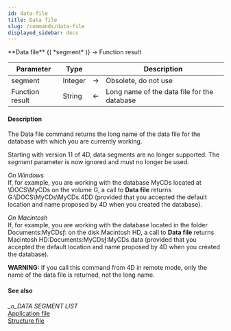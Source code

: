 ```yaml
---
id: data-file
title: Data file
slug: /commands/data-file
displayed_sidebar: docs
---
```


<!--REF #_command_.Data file.Syntax-->**Data file** {( *segment* )} -> Function result<!-- END REF-->
<!--REF #_command_.Data file.Params-->
| Parameter | Type |  | Description |
| --- | --- | --- | --- |
| segment | Integer | &#8594;  | Obsolete, do not use |
| Function result | String | &#8592; | Long name of the data file for the database |

<!-- END REF-->

#### Description 

<!--REF #_command_.Data file.Summary-->The Data file command returns the long name of the data file for the database with which you are currently working.<!-- END REF-->

Starting with version 11 of 4D, data segments are no longer supported. The *segment* parameter is now ignored and must no longer be used. 

*On Windows*  
If, for example, you are working with the database MyCDs located at \\DOCS\\MyCDs on the volume G, a call to **Data file** returns G:\\DOCS\\MyCDs\\MyCDs.4DD (provided that you accepted the default location and name proposed by 4D when you created the database).

*On Macintosh*  
If, for example, you are working with the database located in the folder Documents:MyCDsƒ: on the disk Macintosh HD, a call to **Data file** returns Macintosh HD:Documents:MyCDsƒ:MyCDs.data (provided that you accepted the default location and name proposed by 4D when you created the database).

**WARNING:** If you call this command from 4D in remote mode, only the name of the data file is returned, not the long name.

#### See also 

*\_o\_DATA SEGMENT LIST*  
[Application file](application-file.md)  
[Structure file](structure-file.md)  